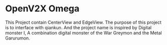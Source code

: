 # OpenV2X Omega

This Project contain CenterView and EdgeView. The purpose of this project is to interface with qiankun. And the project name is inspired by Digital monster I, A combination digital monster of the War Greymon and the Metal Garurumon.